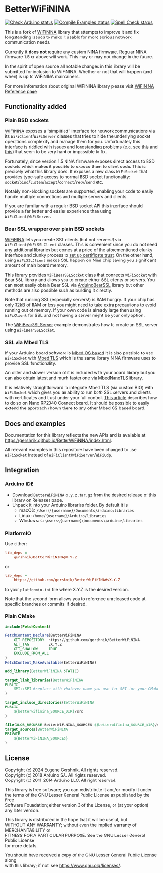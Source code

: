# BetterWiFiNINA

[![Check Arduino status](https://github.com/gershnik/BetterWiFiNina/actions/workflows/check-arduino.yml/badge.svg)](https://github.com/gershnik/BetterWiFiNina/actions/workflows/check-arduino.yml)
[![Compile Examples status](https://github.com/gershnik/BetterWiFiNina/actions/workflows/compile-examples.yml/badge.svg)](https://github.com/gershnik/BetterWiFiNina/actions/workflows/compile-examples.yml)
[![Spell Check status](https://github.com/gershnik/BetterWiFiNina/actions/workflows/spell-check.yml/badge.svg)](https://github.com/gershnik/BetterWiFiNina/actions/workflows/spell-check.yml)


<!-- Links -->
[wifinina]: https://github.com/arduino-libraries/WiFiNINA
[wifinina-reference]: https://www.arduino.cc/reference/en/libraries/wifinina/
[crosstalk]: https://github.com/arduino-libraries/WiFiNINA/issues/176
[no-client-and-server]: https://www.reddit.com/r/arduino/comments/exc3hd/wifinina_server_and_client_simultaneously/
[mbedos-arduino]: https://docs.arduino.cc/software/ide-v1/tutorials/getting-started/cores/arduino-mbed_nano
[mbed-tls]: https://www.trustedfirmware.org/projects/mbed-tls/
[rp2040-https]: https://gershnik.github.io/2024/04/03/https-arduino-nano-rp2040.html
[nina-root-cert]: https://support.arduino.cc/hc/en-us/articles/360016119219-Upload-SSL-root-certificates
[arduino-bear-ssl]: https://github.com/arduino-libraries/ArduinoBearSSL
[mbed-nano-tls]: https://github.com/gershnik/MbedNanoTLS

<!-- End Links -->

This is a fork of [WiFiNINA][wifinina] library that attempts to improve it and fix longstanding issues
to make it usable for more serious network communication needs.

Currently it **does not** require any custom NINA firmware. Regular NINA firmware 1.5 or above will work.
This may or may not change in the future.

In the spirit of open source all notable changes in this library will be submitted for inclusion to WiFiNINA.
Whether or not that will happen (and when) is up to WiFiNINA maintainers.

For more information about original WiFiNINA library please visit [WiFiNINA Reference page][wifinina-reference]

## Functionality added

### Plain BSD sockets

[WiFiNINA][wifinina] exposes a "simplified" interface for network communications via its `WiFiClient`/`WiFiServer` classes
that tries to hide the underlying socket operations complexity and manage them for you. Unfortunately this interface
is riddled with issues and longstanding problems (e.g. see [this][crosstalk] and [this][no-client-and-server]) that 
seem to be very hard or impossible to fix.

Fortunately, since version 1.5 NINA firmware exposes direct access to BSD sockets which makes it possible to expose them
to client code. This is precisely what this library does. It exposes a new class `WiFiSocket` that provides type-safe
access to normal BSD socket functionality: `socket`/`bind`/`listen`/`accept`/`connect`/`recv`/`send` etc.

Notably non-blocking sockets are supported, enabling your code to easily handle multiple connections and multiple 
servers and clients.

If you are familiar with a regular BSD socket API this interface should provide a far better and easier experience than
using `WiFiClient`/`WiFiServer`.

### Bear SSL wrapper over plain BSD sockets

[WiFiNINA][wifinina] lets you create SSL clients (but not servers!) via `WiFiClient`/`WiFiSSLClient` classes. This is convenient since you do not need any additional libraries but comes at a price of the aforementioned clunky interface and clunky process to [set up certificate trust][nina-root-cert]. On the other hand, using `WiFiSSLClient` makes SSL happen on Nina chip saving you significant amount of main board memory.

This library provides `WiFiBearSSLSocket` class that connects `WiFiSocket` with Bear SSL library and allows you to create either SSL clients or servers. You can most easily obtain Bear SSL via [ArduinoBearSSL][arduino-bear-ssl] library but other methods are also possible such as building it directly.

Note that running SSL (especially servers!) is RAM hungry. If your chip has only 32kB of RAM or less you might need to take extra precautions to avoid running out of memory. If your own code is already large then using `WiFiClient` for SSL and not having a server might be your only option.

The [WiFiBearSSLServer](examples/WiFiBearSSLServer) example demonstrates how to create an SSL server using `WiFiBearSSLSocket`.


### SSL via Mbed TLS

If your Arduino board software is [Mbed OS based][mbedos-arduino] it is also possible to use `WiFiSocket` with [Mbed TLS][mbed-tls] which is the same library NINA firmware uses to provide SSL functionality. 

An older and slower version of it is included with your board library but you can also obtain latest and much faster one via [MbedNanoTLS][mbed-nano-tls] library.

It is relatively straightforward
to integrate Mbed TLS (via custom BIO) with `WiFiSocket` which gives you an ability to run *both* SSL servers and clients
with certificates and trust under your full control. [This article][rp2040-https] describes how to do so on Nano RP2040 Connect board.
It should be possible to easily extend the approach shown there to any other Mbed OS based board.

## Docs and examples

Documentation for this library reflects the new APIs and is available at https://gershnik.github.io/BetterWiFiNINA/index.html. 

All relevant examples in this repository have been changed to use `WiFiSocket` instead of `WiFiClient`/`WiFiServer`/`WiFiUdp`.

## Integration

### Arduino IDE

- Download `BetterWiFiNINA-x.y.z.tar.gz` from the desired release of this library on 
[Releases](https://github.com/gershnik/BetterWiFiNINA/releases) page.
- Unpack it into your Arduino libraries folder. By default it is
  - macOS: `/Users/{username}/Documents/Arduino/libraries`
  - Linux: `/home/{username}/Arduino/libraries`
  - Windows: `C:\Users\{username}\Documents\Arduino\libraries`

### PlatformIO

Use either:

```ini
lib_deps =
    gershnik/BetterWiFiNINA@X.Y.Z
```

or

```ini
lib_deps =
    https://github.com/gershnik/BetterWiFiNINA#vX.Y.Z
```

to your `platformio.ini` file where X.Y.Z is the desired version.

Note that the second form allows you to reference unreleased code at specific branches or commits, if desired.

### Plain CMake

```cmake
include(FetchContent)

FetchContent_Declare(BetterWiFiNINA
    GIT_REPOSITORY  https://github.com/gershnik/BetterWiFiNINA
    GIT_TAG         vX.Y.Z
    GIT_SHALLOW     TRUE
    EXCLUDE_FROM_ALL
)
FetchContent_MakeAvailable(BetterWiFiNINA)

add_library(BetterWiFiNINA STATIC)

target_link_libraries(BetterWiFiNINA
PUBLIC
    SPI::SPI #replace with whatever name you use for SPI for your CMake setup
)

target_include_directories(BetterWiFiNINA 
PUBLIC
    ${betterwifinina_SOURCE_DIR}/src
)

file(GLOB_RECURSE BetterWiFiNINA_SOURCES ${betterwifinina_SOURCE_DIR}/src/*.cpp)
target_sources(BetterWiFiNINA
PRIVATE
    ${BetterWiFiNINA_SOURCES}
)

```


## License

Copyright (c) 2024 Eugene Gershnik. All rights reserved.<br>
Copyright (c) 2018 Arduino SA. All rights reserved.<br>
Copyright (c) 2011-2014 Arduino LLC. All right reserved.<br>

This library is free software; you can redistribute it and/or modify it under<br>
the terms of the GNU Lesser General Public License as published by the Free<br>
Software Foundation; either version 3 of the License, or (at your option)<br>
any later version.

This library is distributed in the hope that it will be useful, but<br>
WITHOUT ANY WARRANTY; without even the implied warranty of MERCHANTABILITY or<br>
FITNESS FOR A PARTICULAR PURPOSE.  See the GNU Lesser General Public License<br>
for more details.
  
You should have received a copy of the GNU Lesser General Public License along<br>
with this library; if not, see <https://www.gnu.org/licenses/>.



